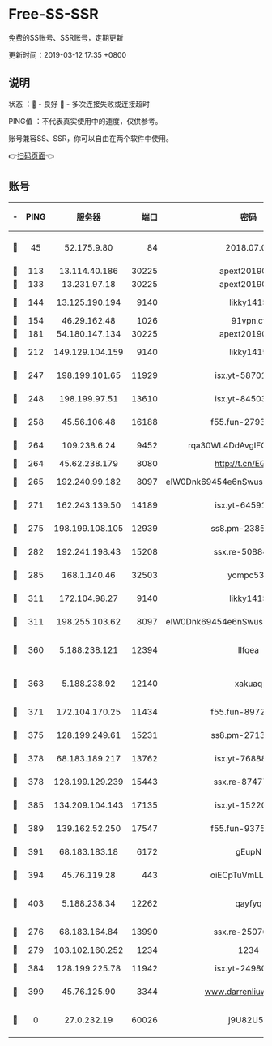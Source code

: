 # Free-SS-SSR

免费的SS账号、SSR账号，定期更新

更新时间：2019-03-12 17:35 +0800

## 说明

状态     ：🙂 - 良好 🙁 - 多次连接失败或连接超时

PING值   ：不代表真实使用中的速度，仅供参考。

账号兼容SS、SSR，你可以自由在两个软件中使用。

👉[扫码页面](https://liesauer.github.io/Free-SS-SSR/)👈

## 账号

|-|PING|服务器|端口|密码|加密方式|区域|
|:----:|:----:|:-----:|-----:|:----:|:----:|:----:|
|🙂|45|52.175.9.80|84|2018.07.07|chacha20-ietf-poly1305|HK|
|🙂|113|13.114.40.186|30225|apext2019006|chacha20|JP|
|🙂|133|13.231.97.18|30225|apext2019006|chacha20|JP|
|🙂|144|13.125.190.194|9140|likky1415|aes-256-cfb|KR|
|🙂|154|46.29.162.48|1026|91vpn.cf|rc4-md5|RU|
|🙂|181|54.180.147.134|30225|apext2019006|chacha20|KR|
|🙂|212|149.129.104.159|9140|likky1415|aes-256-cfb|HK|
|🙂|247|198.199.101.65|11929|isx.yt-58701773|aes-256-cfb|US|
|🙂|248|198.199.97.51|13610|isx.yt-84503596|aes-256-cfb|US|
|🙂|258|45.56.106.48|16188|f55.fun-27930556|aes-256-cfb|US|
|🙂|264|109.238.6.24|9452|rqa30WL4DdAvgIFG6Fs3znzTa|aes-256-cfb|FR|
|🙂|264|45.62.238.179|8080|http://t.cn/EGJIyrl|rc4-md5|CA|
|🙂|265|192.240.99.182|8097|eIW0Dnk69454e6nSwuspv9DmS201tQ0D|aes-256-cfb|US|
|🙂|271|162.243.139.50|14189|isx.yt-64591414|aes-256-cfb|US|
|🙂|275|198.199.108.105|12939|ss8.pm-23852707|aes-256-cfb|US|
|🙂|282|192.241.198.43|15208|ssx.re-50884758|aes-256-cfb|US|
|🙂|285|168.1.140.46|32503|yompc535|aes-256-cfb|AU|
|🙂|311|172.104.98.27|9140|likky1415|aes-256-cfb|JP|
|🙂|311|198.255.103.62|8097|eIW0Dnk69454e6nSwuspv9DmS201tQ0D|aes-256-cfb|US|
|🙂|360|5.188.238.121|12394|llfqea|chacha20-ietf-poly1305|BR|
|🙂|363|5.188.238.92|12140|xakuaq|chacha20-ietf-poly1305|BR|
|🙂|371|172.104.170.25|11434|f55.fun-89729095|aes-256-cfb|SG|
|🙂|375|128.199.249.61|15231|ss8.pm-27130247|aes-256-cfb|SG|
|🙂|378|68.183.189.217|13762|isx.yt-76888960|aes-256-cfb|SG|
|🙂|378|128.199.129.239|15443|ssx.re-87477398|aes-256-cfb|SG|
|🙂|385|134.209.104.143|17135|isx.yt-15220743|aes-256-cfb|SG|
|🙂|389|139.162.52.250|17547|f55.fun-93753526|aes-256-cfb|SG|
|🙂|391|68.183.183.18|6172|gEupN|aes-256-cfb|SG|
|🙂|394|45.76.119.28|443|oiECpTuVmLLxk4Ts|aes-256-cfb|AU|
|🙂|403|5.188.238.34|12262|qayfyq|chacha20-ietf-poly1305|BR|
|🙂|276|68.183.164.84|13990|ssx.re-25076562|aes-256-cfb|US|
|🙂|279|103.102.160.252|1234|1234|rc4-md5|JP|
|🙂|384|128.199.225.78|11942|isx.yt-24980353|aes-256-cfb|SG|
|🙂|399|45.76.125.90|3344|www.darrenliuwei.com|aes-256-cfb|AU|
|🙁|0|27.0.232.19|60026|j9U82U53|xchacha20-ietf-poly1305|HK|

